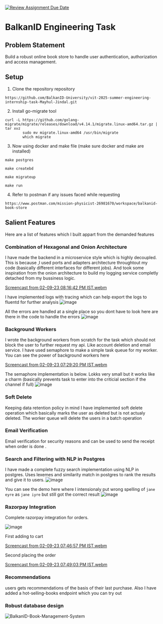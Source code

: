 [![Review Assignment Due Date](https://classroom.github.com/assets/deadline-readme-button-24ddc0f5d75046c5622901739e7c5dd533143b0c8e959d652212380cedb1ea36.svg)](https://classroom.github.com/a/LECuYE4o)
# BalkanID Engineering Task

## Problem Statement
Build a robust online book store to handle user authentication, authorization and access management.

## Setup

1. Clone the repository repository
```
https://github.com/BalkanID-University/vit-2025-summer-engineering-internship-task-Mayhul-Jindal.git
```

2. Install go-migrate tool
```
curl -L https://github.com/golang-migrate/migrate/releases/download/v4.14.1/migrate.linux-amd64.tar.gz | tar xvz
        sudo mv migrate.linux-amd64 /usr/bin/migrate
        which migrate
```

3. Now using docker and make file (make sure docker and make are installed)
```
make postgres
```
```
make createbd
```
```
make migrateup
```
```
make run
```

4. Refer to postman if any issues faced while requesting
```
https://www.postman.com/mission-physicist-26981670/workspace/balkanid-book-store
```

## Salient Features
Here are a list of features which I built appart from the demanded features

### Combination of Hexagonal and Onion Architecture
I have made the backend in a microservice style which is highly decoupled. This is because ,I used ports and adapters architecture throughtout my code (basically different interfaces for different jobs). And took some inspiration from the onion architecture to build my logging service completly detached from my bussiness logic. 

[Screencast from 02-09-23 08:16:42 PM IST.webm](https://github.com/BalkanID-University/vit-2025-summer-engineering-internship-task-Mayhul-Jindal/assets/95216160/81555b0c-c800-4506-bfa4-a52abc393144)


I have implemented logs with tracing which can help export the logs to fluentd for further analysis
![image](https://github.com/BalkanID-University/vit-2025-summer-engineering-internship-task-Mayhul-Jindal/assets/95216160/47677e88-2ac1-4bc0-a6e2-bd2368df247f)

All the errors are handled at a single place so you dont have to look here are there in the code to handle the errors
![image](https://github.com/BalkanID-University/vit-2025-summer-engineering-internship-task-Mayhul-Jindal/assets/95216160/38e7745e-37e5-45d6-b94e-e60d302d4754)

### Background Workers
I wrote the background workers from scratch for the task which should not block the user to further request my api. Like account deletion and email service. I have used semaphore to make a simple task queue for my worker. You can see the power of background workers here

[Screencast from 02-09-23 07:29:20 PM IST.webm](https://github.com/BalkanID-University/vit-2025-summer-engineering-internship-task-Mayhul-Jindal/assets/95216160/2f64e370-73e7-4ca1-af2b-faa479bb9ba9)

The semaphore implementation is below. Lokks very small but it works like a charm (basically prevents task to enter into the criticial section if the channel if full)
![image](https://github.com/BalkanID-University/vit-2025-summer-engineering-internship-task-Mayhul-Jindal/assets/95216160/ad8e67c6-6114-48c8-82dd-bb285fcd6bf5)



### Soft Delete
Keeping data retention policy in mind I have implemented soft delete operation which basically marks the user as deleted but is not actualy deleted. The worker queue will delete the users in a batch operation

### Email Verification
Email verification for security reasons and can be used to send the receipt when order is done .

### Search and Filtering with NLP in Postgres 
I have made a complete fuzzy search implementation using NLP in postgres. Uses lexemes and similarity match in postgres to rank the results and give it to users. 
![image](https://github.com/BalkanID-University/vit-2025-summer-engineering-internship-task-Mayhul-Jindal/assets/95216160/e139a29f-db1a-47b1-8909-94ebb250ba33)

You can see the demo here where I intensionaly put wrong spelling of `jane eyre` as `jane iyre` but still got the correct result
![image](https://github.com/BalkanID-University/vit-2025-summer-engineering-internship-task-Mayhul-Jindal/assets/95216160/619a95b6-b54d-4e4a-8643-0ab7bfe5440e)

### Razorpay Integration
Complete razorpay integration for orders.

![image](https://github.com/BalkanID-University/vit-2025-summer-engineering-internship-task-Mayhul-Jindal/assets/95216160/1f3f6136-2b28-4a87-806c-7b0070f881f7)

First adding to cart

[Screencast from 02-09-23 07:46:57 PM IST.webm](https://github.com/BalkanID-University/vit-2025-summer-engineering-internship-task-Mayhul-Jindal/assets/95216160/5d568f94-29e4-43e2-baa2-a373e7ebcd66)

Second placing the order

[Screencast from 02-09-23 07:49:03 PM IST.webm](https://github.com/BalkanID-University/vit-2025-summer-engineering-internship-task-Mayhul-Jindal/assets/95216160/47c3a84a-e0f4-4ae0-9fc5-939ef10e993d)


### Recommendations
users gets recommendations of the basis of their last purchase. Also I have added a hot-selling-books endpoint which you can try out

### Robust database design
![BalkanID-Book-Management-System](https://github.com/BalkanID-University/vit-2025-summer-engineering-internship-task-Mayhul-Jindal/assets/95216160/766f3b3f-f1ee-4eee-af3c-396f849225a8)

